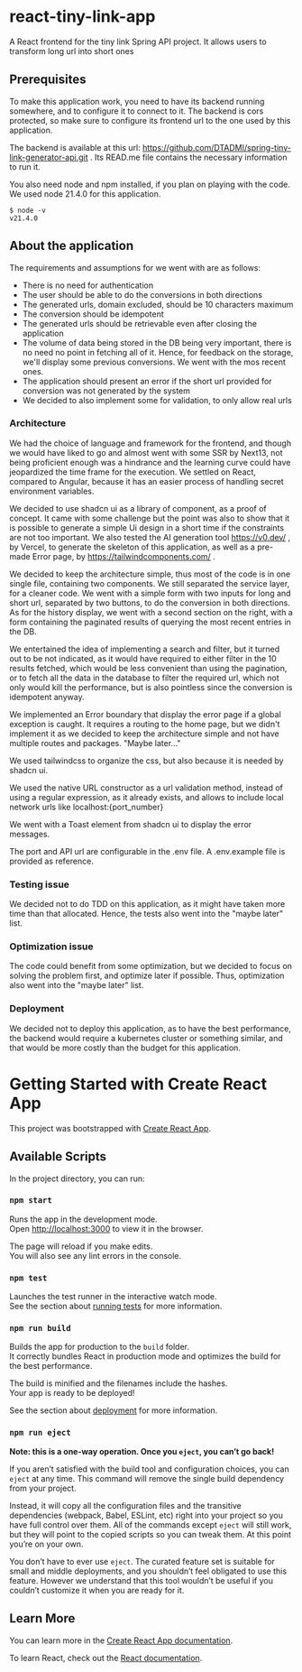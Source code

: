 # react-tiny-link-app
A React frontend for the tiny link Spring API project. It allows users to transform long url into short ones

## Prerequisites

To make this application work, you need to have its backend running somewhere, and to configure it to connect to it. The backend is cors protected, so make sure to configure its frontend url to the one used by this application.

The backend is available at this url: https://github.com/DTADMI/spring-tiny-link-generator-api.git . Its READ.me file contains the necessary information to run it.

You also need node and npm installed, if you plan on playing with the code. We used node 21.4.0 for this application.
````
$ node -v
v21.4.0
````

## About the application

The requirements and assumptions for we went with are as follows:

* There is no need for authentication
* The user should be able to do the conversions in both directions
* The generated urls, domain excluded, should be 10 characters maximum
* The conversion should be idempotent
* The generated urls should be retrievable even after closing the application 
* The volume of data being stored in the DB being very important, there is no need no point in fetching all of it. Hence, for feedback on the storage, we'll display some previous conversions. We went with the mos recent ones.
* The application should present an error if the short url provided for conversion was not generated by the system
* We decided to also implement some for validation, to only allow real urls

### Architecture

We had the choice of language and framework for the frontend, and though we would have liked to go and almost went with some SSR by Next13, not being proficient enough was a hindrance and the learning curve could have jeopardized the time frame for the execution. We settled on React, compared to Angular, because it has an easier process of handling secret environment variables.

We decided to use shadcn ui as a library of component, as a proof of concept. It came with some challenge but the point was also to show that it is possible to generate a simple Ui design in a short time if the constraints are not too important.
We also tested the AI generation tool https://v0.dev/ , by Vercel, to generate the skeleton of this application, as well as a pre-made Error page, by https://tailwindcomponents.com/ . 

We decided to keep the architecture simple, thus most of the code is in one single file, containing two components. We still separated the service layer, for a cleaner code. 
We went with a simple form with two inputs for long and short url, separated by two buttons, to do the conversion in both directions.
As for the history display, we went with a second section on the right, with a form containing the paginated results of querying the most recent entries in the DB.

We entertained the idea of implementing a search and filter, but it turned out to be not indicated, as it would have required to either filter in the 10 results fetched, which would be less convenient than using the pagination, or to fetch all the data in the database to filter the required url, which not only would kill the performance, but is also pointless since the conversion is idempotent anyway.

We implemented an Error boundary that display the error page if a global exception is caught. It requires a routing to the home page, but we didn't implement it as we decided to keep the architecture simple and not have multiple routes and packages. "Maybe later..."

We used tailwindcss to organize the css, but also because it is needed by shadcn ui.

We used the native URL constructor as a url validation method, instead of using a regular expression, as it already exists, and allows to include local network urls like localhost:{port_number}

We went with a Toast element from shadcn ui to display the error messages.

The port and API url are configurable in the .env file. A .env.example file is provided as reference.

### Testing issue

We decided not to do TDD on this application, as it might have taken more time than that allocated. Hence, the tests also went into the "maybe later" list.

### Optimization issue

The code could benefit from some optimization, but we decided to focus on solving the problem first, and optimize later if possible. Thus, optimization also went into the "maybe later" list.

### Deployment

We decided not to deploy this application, as to have the best performance, the backend would require a kubernetes cluster or something similar, and that would be more costly than the budget for this application.

# Getting Started with Create React App

This project was bootstrapped with [Create React App](https://github.com/facebook/create-react-app).

## Available Scripts

In the project directory, you can run:

### `npm start`

Runs the app in the development mode.\
Open [http://localhost:3000](http://localhost:3000) to view it in the browser.

The page will reload if you make edits.\
You will also see any lint errors in the console.

### `npm test`

Launches the test runner in the interactive watch mode.\
See the section about [running tests](https://facebook.github.io/create-react-app/docs/running-tests) for more information.

### `npm run build`

Builds the app for production to the `build` folder.\
It correctly bundles React in production mode and optimizes the build for the best performance.

The build is minified and the filenames include the hashes.\
Your app is ready to be deployed!

See the section about [deployment](https://facebook.github.io/create-react-app/docs/deployment) for more information.

### `npm run eject`

**Note: this is a one-way operation. Once you `eject`, you can’t go back!**

If you aren’t satisfied with the build tool and configuration choices, you can `eject` at any time. This command will remove the single build dependency from your project.

Instead, it will copy all the configuration files and the transitive dependencies (webpack, Babel, ESLint, etc) right into your project so you have full control over them. All of the commands except `eject` will still work, but they will point to the copied scripts so you can tweak them. At this point you’re on your own.

You don’t have to ever use `eject`. The curated feature set is suitable for small and middle deployments, and you shouldn’t feel obligated to use this feature. However we understand that this tool wouldn’t be useful if you couldn’t customize it when you are ready for it.

## Learn More

You can learn more in the [Create React App documentation](https://facebook.github.io/create-react-app/docs/getting-started).

To learn React, check out the [React documentation](https://reactjs.org/).
